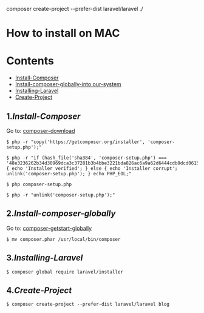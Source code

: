 composer create-project --prefer-dist laravel/laravel ./



# **How to install on MAC**


# Contents
* [Install-Composer](##1.Install-Composer)
* [Install-composer-globally-into our-system](##2.Install-composer-globally)
* [Installing-Laravel](##3.Installing-Laravel)
* [Create-Project](##4.Create-Project)



## 1.**_Install-Composer_**
Go to: [composer-download](https://getcomposer.org/download/)

```
$ php -r "copy('https://getcomposer.org/installer', 'composer-setup.php');"
```
```
$ php -r "if (hash_file('sha384', 'composer-setup.php') === '48e3236262b34d30969dca3c37281b3b4bbe3221bda826ac6a9a62d6444cdb0dcd0615698a5cbe587c3f0fe57a54d8f5') { echo 'Installer verified'; } else { echo 'Installer corrupt'; unlink('composer-setup.php'); } echo PHP_EOL;"
```
```
$ php composer-setup.php
```
```
$ php -r "unlink('composer-setup.php');"
```

## 2.**_Install-composer-globally_**

Go to: [composer-getstart-globally](https://getcomposer.org/doc/00-intro.md#globally)

```
$ mv composer.phar /usr/local/bin/composer
```


## 3.**_Installing-Laravel_**
```
$ composer global require laravel/installer
```

## 4.**_Create-Project_**
```
$ composer create-project --prefer-dist laravel/laravel blog
```
